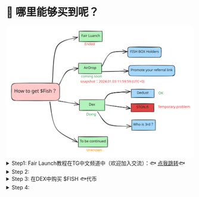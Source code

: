 # 💸 哪里能够买到呢？

<img src="../.gitbook/assets/file.excalidraw.svg" alt="" class="gitbook-drawing">

<details>

<summary>Step1: Fair Launch教程在TG中文频道中（欢迎加入交流）：🐟 <a href="https://t.me/tonfish_en/23194/30810">点我跳转</a>🐟</summary>



</details>

<details>

<summary>Step 2: </summary>



</details>

<details>

<summary>Step 3: 在DEX中购买 $FISH 🐟代币</summary>

<img src="../.gitbook/assets/de购买教程.png" alt="" data-size="original">

</details>

<details>

<summary>Step 4: </summary>



</details>
